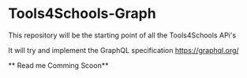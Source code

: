 # Tools4Schools-Graph

This repository will be the starting point of all the Tools4Schools APi's 

It will try and implement the GraphQL specification https://graphql.org/

** Read me Comming Scoon**
